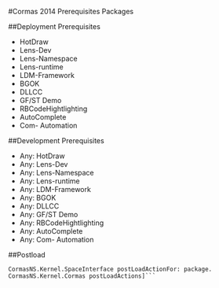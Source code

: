 #Cormas 2014 Prerequisites Packages

##Deployment Prerequisites
- HotDraw
- Lens-Dev
- Lens-Namespace
- Lens-runtime
- LDM-Framework
- BGOK
- DLLCC
- GF/ST Demo
- RBCodeHightlighting
- AutoComplete
- Com- Automation

##Development Prerequisites
- Any: HotDraw
- Any: Lens-Dev
- Any: Lens-Namespace
- Any: Lens-runtime
- Any: LDM-Framework
- Any: BGOK
- Any: DLLCC
- Any: GF/ST Demo
- Any: RBCodeHightlighting
- Any: AutoComplete
- Any: Com- Automation

##Postload
```[:package | 
CormasNS.Kernel.SpaceInterface postLoadActionFor: package.
CormasNS.Kernel.Cormas postLoadActions]```
